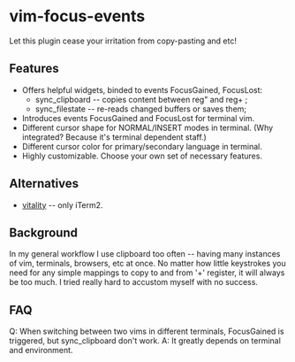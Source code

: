 vim-focus-events
==============
Let this plugin cease your irritation from copy-pasting and etc!


Features
--------
* Offers helpful widgets, binded to events FocusGained, FocusLost:
    - sync_clipboard -- copies content between reg" and reg+ ;
    - sync_filestate -- re-reads changed buffers or saves them;
* Introduces events FocusGained and FocusLost for terminal vim.
* Different cursor shape for NORMAL/INSERT modes in terminal.
    (Why integrated? Because it's terminal dependent staff.)
* Different cursor color for primary/secondary language in terminal.
* Highly customizable. Choose your own set of necessary features.


Alternatives
------------
* [vitality](https://github.com/sjl/vitality.vim) -- only iTerm2.


Background
-------
In my general workflow I use clipboard too often -- having many instances of
vim, terminals, browsers, etc at once. No matter how little keystrokes you
need for any simple mappings to copy to and from '+' register, it will always
be too much. I tried really hard to accustom myself with no success.


FAQ
---------------
Q: When switching between two vims in different terminals, FocusGained is
triggered, but sync_clipboard don't work.
A: It greatly depends on terminal and environment.
